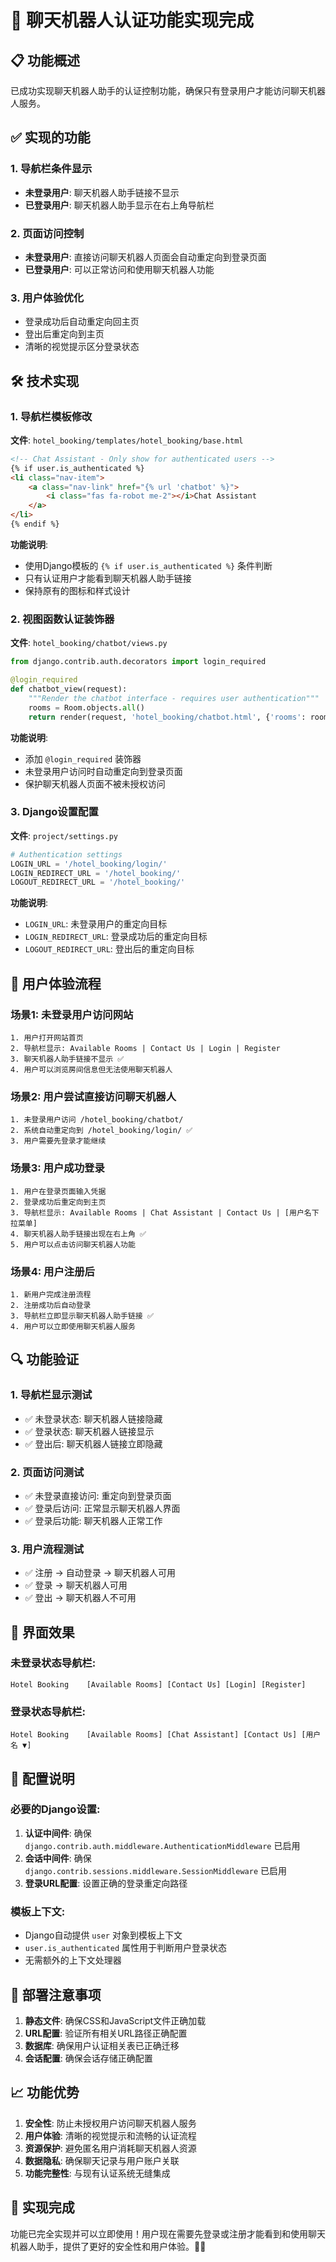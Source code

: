 # 🔐 聊天机器人认证功能实现完成

## 📋 功能概述

已成功实现聊天机器人助手的认证控制功能，确保只有登录用户才能访问聊天机器人服务。

## ✅ 实现的功能

### 1. **导航栏条件显示**
- **未登录用户**: 聊天机器人助手链接不显示
- **已登录用户**: 聊天机器人助手显示在右上角导航栏

### 2. **页面访问控制**
- **未登录用户**: 直接访问聊天机器人页面会自动重定向到登录页面
- **已登录用户**: 可以正常访问和使用聊天机器人功能

### 3. **用户体验优化**
- 登录成功后自动重定向回主页
- 登出后重定向到主页
- 清晰的视觉提示区分登录状态

## 🛠️ 技术实现

### 1. **导航栏模板修改**

**文件**: `hotel_booking/templates/hotel_booking/base.html`

```html
<!-- Chat Assistant - Only show for authenticated users -->
{% if user.is_authenticated %}
<li class="nav-item">
    <a class="nav-link" href="{% url 'chatbot' %}">
        <i class="fas fa-robot me-2"></i>Chat Assistant
    </a>
</li>
{% endif %}
```

**功能说明**:
- 使用Django模板的 `{% if user.is_authenticated %}` 条件判断
- 只有认证用户才能看到聊天机器人助手链接
- 保持原有的图标和样式设计

### 2. **视图函数认证装饰器**

**文件**: `hotel_booking/chatbot/views.py`

```python
from django.contrib.auth.decorators import login_required

@login_required
def chatbot_view(request):
    """Render the chatbot interface - requires user authentication"""
    rooms = Room.objects.all()
    return render(request, 'hotel_booking/chatbot.html', {'rooms': rooms})
```

**功能说明**:
- 添加 `@login_required` 装饰器
- 未登录用户访问时自动重定向到登录页面
- 保护聊天机器人页面不被未授权访问

### 3. **Django设置配置**

**文件**: `project/settings.py`

```python
# Authentication settings
LOGIN_URL = '/hotel_booking/login/'
LOGIN_REDIRECT_URL = '/hotel_booking/'
LOGOUT_REDIRECT_URL = '/hotel_booking/'
```

**功能说明**:
- `LOGIN_URL`: 未登录用户的重定向目标
- `LOGIN_REDIRECT_URL`: 登录成功后的重定向目标
- `LOGOUT_REDIRECT_URL`: 登出后的重定向目标

## 🎯 用户体验流程

### 场景1: 未登录用户访问网站
```
1. 用户打开网站首页
2. 导航栏显示: Available Rooms | Contact Us | Login | Register
3. 聊天机器人助手链接不显示 ✅
4. 用户可以浏览房间信息但无法使用聊天机器人
```

### 场景2: 用户尝试直接访问聊天机器人
```
1. 未登录用户访问 /hotel_booking/chatbot/
2. 系统自动重定向到 /hotel_booking/login/ ✅
3. 用户需要先登录才能继续
```

### 场景3: 用户成功登录
```
1. 用户在登录页面输入凭据
2. 登录成功后重定向到主页
3. 导航栏显示: Available Rooms | Chat Assistant | Contact Us | [用户名下拉菜单]
4. 聊天机器人助手链接出现在右上角 ✅
5. 用户可以点击访问聊天机器人功能
```

### 场景4: 用户注册后
```
1. 新用户完成注册流程
2. 注册成功后自动登录
3. 导航栏立即显示聊天机器人助手链接 ✅
4. 用户可以立即使用聊天机器人服务
```

## 🔍 功能验证

### 1. **导航栏显示测试**
- ✅ 未登录状态: 聊天机器人链接隐藏
- ✅ 登录状态: 聊天机器人链接显示
- ✅ 登出后: 聊天机器人链接立即隐藏

### 2. **页面访问测试**
- ✅ 未登录直接访问: 重定向到登录页面
- ✅ 登录后访问: 正常显示聊天机器人界面
- ✅ 登录后功能: 聊天机器人正常工作

### 3. **用户流程测试**
- ✅ 注册 → 自动登录 → 聊天机器人可用
- ✅ 登录 → 聊天机器人可用
- ✅ 登出 → 聊天机器人不可用

## 🎨 界面效果

### 未登录状态导航栏:
```
Hotel Booking    [Available Rooms] [Contact Us] [Login] [Register]
```

### 登录状态导航栏:
```
Hotel Booking    [Available Rooms] [Chat Assistant] [Contact Us] [用户名 ▼]
```

## 🔧 配置说明

### 必要的Django设置:
1. **认证中间件**: 确保 `django.contrib.auth.middleware.AuthenticationMiddleware` 已启用
2. **会话中间件**: 确保 `django.contrib.sessions.middleware.SessionMiddleware` 已启用
3. **登录URL配置**: 设置正确的登录重定向路径

### 模板上下文:
- Django自动提供 `user` 对象到模板上下文
- `user.is_authenticated` 属性用于判断用户登录状态
- 无需额外的上下文处理器

## 🚀 部署注意事项

1. **静态文件**: 确保CSS和JavaScript文件正确加载
2. **URL配置**: 验证所有相关URL路径正确配置
3. **数据库**: 确保用户认证相关表已正确迁移
4. **会话配置**: 确保会话存储正确配置

## 📈 功能优势

1. **安全性**: 防止未授权用户访问聊天机器人服务
2. **用户体验**: 清晰的视觉提示和流畅的认证流程
3. **资源保护**: 避免匿名用户消耗聊天机器人资源
4. **数据隐私**: 确保聊天记录与用户账户关联
5. **功能完整性**: 与现有认证系统无缝集成

## 🎉 实现完成

功能已完全实现并可以立即使用！用户现在需要先登录或注册才能看到和使用聊天机器人助手，提供了更好的安全性和用户体验。🔐✨
